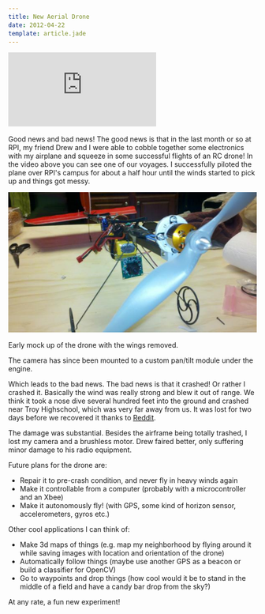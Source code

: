 ```yaml
---
title: New Aerial Drone
date: 2012-04-22
template: article.jade
---
```


<div class="img-container">

<iframe src="http://www.youtube.com/embed/3jVKegQwZ24" frameborder="0" allowfullscreen></iframe>

</div>

Good news and bad news! The good news is that in the last month or so at RPI, my friend Drew and I were able to cobble together some electronics with my airplane and squeeze in some successful flights of an RC drone! In the video above you can see one of our voyages. I successfully piloted the plane over RPI's campus for about a half hour until the winds started to pick up and things got messy.

<div class="img-container">

<img src="/img/posts/drone.jpg">

<p>Early mock up of the drone with the wings removed.</p>
<p>The camera has since been mounted to a custom pan/tilt module under the engine.</p>

</div>

Which leads to the bad news. The bad news is that it crashed! Or rather I crashed it. Basically the wind was really strong and blew it out of range. We think it took a nose dive several hundred feet into the ground and crashed near Troy Highschool, which was very far away from us. It was lost for two days before we recovered it thanks to [Reddit](http://www.reddit.com/r/RPI/comments/tj2b2/anyone_seen_a_red_rc_plane_last_seen_doing_a_nose/).

The damage was substantial. Besides the airframe being totally trashed, I lost my camera and a brushless motor. Drew faired better, only suffering minor damage to his radio equipment.

Future plans for the drone are:

- Repair it to pre-crash condition, and never fly in heavy winds again
- Make it controllable from a computer (probably with a microcontroller and an Xbee)
- Make it autonomously fly! (with GPS, some kind of horizon sensor, accelerometers, gyros etc.)

Other cool applications I can think of:

- Make 3d maps of things (e.g. map my neighborhood by flying around it while saving images with location and orientation of the drone)
- Automatically follow things (maybe use another GPS as a beacon or build a classifier for OpenCV)
- Go to waypoints and drop things (how cool would it be to stand in the middle of a field and have a candy bar drop from the sky?)

At any rate, a fun new experiment!
